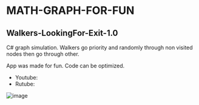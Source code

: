 # MATH-GRAPH-FOR-FUN
 
## Walkers-LookingFor-Exit-1.0

C# graph simulation. Walkers go priority and randomly through non visited nodes then go through other.

App was made for fun. Code can be optimized.
- Youtube:
- Rutube: 

![image](https://github.com/user-attachments/assets/e6ecbcb4-3a00-4d2b-a879-4d292e4c1577)
